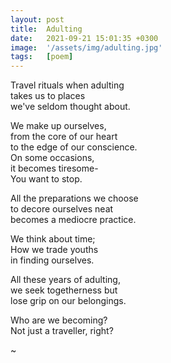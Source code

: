 ```yaml
---
layout: post
title:  Adulting
date:   2021-09-21 15:01:35 +0300
image:  '/assets/img/adulting.jpg'
tags:   [poem]
---
```

Travel rituals when adulting  
takes us to places  
we've seldom thought about.  

We make up ourselves,  
from the core of our heart  
to the edge of our conscience.  
On some occasions,  
it becomes tiresome-  
You want to stop.  

All the preparations we choose  
to decore ourselves neat  
becomes a mediocre practice.  

We think about time;  
How we trade youths  
in finding ourselves.  

All these years of adulting,  
we seek togetherness but  
lose grip on our belongings.  

Who are we becoming?  
Not just a traveller, right?  

~
